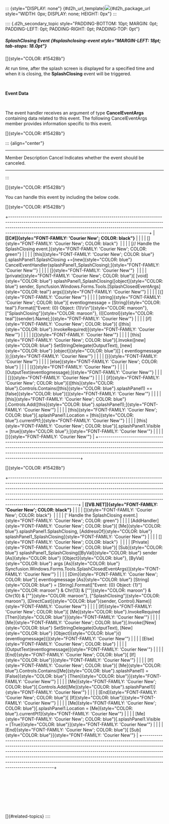 ::: {style="DISPLAY: none"}
[](ms-xhelp:///?Id=d2h_url_template){#d2h_url_template}![](!package_url!){#d2h_package_url style="WIDTH: 0px; DISPLAY: none; HEIGHT: 0px"}
:::

:::: {.d2h_secondary_topic style="PADDING-BOTTOM: 10pt; MARGIN: 0pt; PADDING-LEFT: 0pt; PADDING-RIGHT: 0pt; PADDING-TOP: 0pt"}
##### SplashClosing Event {#splashclosing-event style="MARGIN-LEFT: 18pt; tab-stops: 18.0pt"}

[]{style="COLOR: #15428b"} 

At run time, after the splash screen is displayed for a specified time and when it is closing, the **SplashClosing** event will be triggered.

 

**Event Data**

 

The event handler receives an argument of type **CancelEventArgs** containing data related to this event. The following CancelEventArgs member provides information specific to this event.

[]{style="COLOR: #15428b"} 

::: {align="center"}
  -------- -------------------------------------------------
  Member   Description
  Cancel   Indicates whether the event should be canceled.
  -------- -------------------------------------------------
:::

[]{style="COLOR: #15428b"} 

You can handle this event by including the below code.

[]{style="COLOR: #15428b"} 

+---------------------------------------------------------------------------------------------------------------------------------------------------------------------------------------------------------------------------------------------------------------------------------------------------------------+
| **[\[C#\]]{style="FONT-FAMILY: 'Courier New'; COLOR: black"}**                                                                                                                                                                                                                                                |
|                                                                                                                                                                                                                                                                                                               |
| []{style="FONT-FAMILY: 'Courier New'; COLOR: black"}                                                                                                                                                                                                                                                          |
|                                                                                                                                                                                                                                                                                                               |
| [// Handle the SplashClosing event.]{style="FONT-FAMILY: 'Courier New'; COLOR: green"}                                                                                                                                                                                                                        |
|                                                                                                                                                                                                                                                                                                               |
| [this]{style="FONT-FAMILY: 'Courier New'; COLOR: blue"}[.splashPanel1.SplashClosing +=[new]{style="COLOR: blue"} CancelEventHandler(splashPanel1_SplashClosing);]{style="FONT-FAMILY: 'Courier New'"}                                                                                                         |
|                                                                                                                                                                                                                                                                                                               |
| []{style="FONT-FAMILY: 'Courier New'"}                                                                                                                                                                                                                                                                        |
|                                                                                                                                                                                                                                                                                                               |
| [private]{style="FONT-FAMILY: 'Courier New'; COLOR: blue"}[ [void]{style="COLOR: blue"} splashPanel1_SplashClosing([object]{style="COLOR: blue"} sender, Syncfusion.Windows.Forms.Tools.[SplashClosedEventArgs]{style="COLOR: teal"} args)]{style="FONT-FAMILY: 'Courier New'"}                               |
|                                                                                                                                                                                                                                                                                                               |
| [{]{style="FONT-FAMILY: 'Courier New'"}                                                                                                                                                                                                                                                                       |
|                                                                                                                                                                                                                                                                                                               |
| [string]{style="FONT-FAMILY: 'Courier New'; COLOR: blue"}[ eventlogmessage = [String]{style="COLOR: teal"}.Format([\"Event: {0} Object: {1}\\r\\n\"]{style="COLOR: maroon"}, [\"SplashClosing\"]{style="COLOR: maroon"}, (([Control]{style="COLOR: teal"})sender).Name);]{style="FONT-FAMILY: 'Courier New'"} |
|                                                                                                                                                                                                                                                                                                               |
| [if]{style="FONT-FAMILY: 'Courier New'; COLOR: blue"}[ ([this]{style="COLOR: blue"}.InvokeRequired)]{style="FONT-FAMILY: 'Courier New'"}                                                                                                                                                                      |
|                                                                                                                                                                                                                                                                                                               |
| [{]{style="FONT-FAMILY: 'Courier New'"}                                                                                                                                                                                                                                                                       |
|                                                                                                                                                                                                                                                                                                               |
| [this]{style="FONT-FAMILY: 'Courier New'; COLOR: blue"}[.Invoke([new]{style="COLOR: blue"} SetStringDelegate(OutputText), [new]{style="COLOR: blue"} [object]{style="COLOR: blue"}\[\] { eventlogmessage });]{style="FONT-FAMILY: 'Courier New'"}                                                             |
|                                                                                                                                                                                                                                                                                                               |
| [}]{style="FONT-FAMILY: 'Courier New'"}                                                                                                                                                                                                                                                                       |
|                                                                                                                                                                                                                                                                                                               |
| [else]{style="FONT-FAMILY: 'Courier New'; COLOR: blue"}                                                                                                                                                                                                                                                       |
|                                                                                                                                                                                                                                                                                                               |
| [{]{style="FONT-FAMILY: 'Courier New'"}                                                                                                                                                                                                                                                                       |
|                                                                                                                                                                                                                                                                                                               |
| [OutputText(eventlogmessage);]{style="FONT-FAMILY: 'Courier New'"}                                                                                                                                                                                                                                            |
|                                                                                                                                                                                                                                                                                                               |
| [}]{style="FONT-FAMILY: 'Courier New'"}                                                                                                                                                                                                                                                                       |
|                                                                                                                                                                                                                                                                                                               |
| [if]{style="FONT-FAMILY: 'Courier New'; COLOR: blue"}[([this]{style="COLOR: blue"}.Controls.Contains([this]{style="COLOR: blue"}.splashPanel1) == [false]{style="COLOR: blue"})]{style="FONT-FAMILY: 'Courier New'"}                                                                                          |
|                                                                                                                                                                                                                                                                                                               |
| [this]{style="FONT-FAMILY: 'Courier New'; COLOR: blue"}[.Controls.Add([this]{style="COLOR: blue"}.splashPanel1);]{style="FONT-FAMILY: 'Courier New'"}                                                                                                                                                         |
|                                                                                                                                                                                                                                                                                                               |
| [this]{style="FONT-FAMILY: 'Courier New'; COLOR: blue"}[.splashPanel1.Location = [this]{style="COLOR: blue"}.currentPt1;]{style="FONT-FAMILY: 'Courier New'"}                                                                                                                                                 |
|                                                                                                                                                                                                                                                                                                               |
| [this]{style="FONT-FAMILY: 'Courier New'; COLOR: blue"}[.splashPanel1.Visible = [true]{style="COLOR: blue"};]{style="FONT-FAMILY: 'Courier New'"}                                                                                                                                                             |
|                                                                                                                                                                                                                                                                                                               |
| [}]{style="FONT-FAMILY: 'Courier New'"}                                                                                                                                                                                                                                                                       |
+---------------------------------------------------------------------------------------------------------------------------------------------------------------------------------------------------------------------------------------------------------------------------------------------------------------+

[]{style="COLOR: #15428b"} 

+----------------------------------------------------------------------------------------------------------------------------------------------------------------------------------------------------------------------------------------------------------------------------------------------------------------------------------------------------------------------------------------------------------------------------------------+
| **[\[VB.NET\]]{style="FONT-FAMILY: 'Courier New'; COLOR: black"}**                                                                                                                                                                                                                                                                                                                                                                     |
|                                                                                                                                                                                                                                                                                                                                                                                                                                        |
| []{style="FONT-FAMILY: 'Courier New'; COLOR: black"}                                                                                                                                                                                                                                                                                                                                                                                   |
|                                                                                                                                                                                                                                                                                                                                                                                                                                        |
| [\' Handle the SplashClosing event.]{style="FONT-FAMILY: 'Courier New'; COLOR: green"}                                                                                                                                                                                                                                                                                                                                                 |
|                                                                                                                                                                                                                                                                                                                                                                                                                                        |
| [AddHandler]{style="FONT-FAMILY: 'Courier New'; COLOR: blue"}[ [Me]{style="COLOR: blue"}.splashPanel1.SplashClosing, [AddressOf]{style="COLOR: blue"} splashPanel1_SplashClosing]{style="FONT-FAMILY: 'Courier New'"}                                                                                                                                                                                                                  |
|                                                                                                                                                                                                                                                                                                                                                                                                                                        |
| []{style="FONT-FAMILY: 'Courier New'; COLOR: black"}                                                                                                                                                                                                                                                                                                                                                                                   |
|                                                                                                                                                                                                                                                                                                                                                                                                                                        |
| [Private]{style="FONT-FAMILY: 'Courier New'; COLOR: blue"}[ [Sub]{style="COLOR: blue"} splashPanel1_SplashClosing([ByVal]{style="COLOR: blue"} sender [As]{style="COLOR: blue"} [Object]{style="COLOR: blue"}, [ByVal]{style="COLOR: blue"} args [As]{style="COLOR: blue"} Syncfusion.Windows.Forms.Tools.SplashClosedEventArgs)]{style="FONT-FAMILY: 'Courier New'"}                                                                  |
|                                                                                                                                                                                                                                                                                                                                                                                                                                        |
| [Dim]{style="FONT-FAMILY: 'Courier New'; COLOR: blue"}[ eventlogmessage [As]{style="COLOR: blue"} [String]{style="COLOR: blue"} = \[String\].Format([\"Event: {0} Object: {1}\"]{style="COLOR: maroon"} & Chr(13) & [\"\"]{style="COLOR: maroon"} & Chr(10) & [\"\"]{style="COLOR: maroon"}, [\"SplashClosing\"]{style="COLOR: maroon"}, [DirectCast]{style="COLOR: blue"}(sender, Control).Name)]{style="FONT-FAMILY: 'Courier New'"} |
|                                                                                                                                                                                                                                                                                                                                                                                                                                        |
| [If]{style="FONT-FAMILY: 'Courier New'; COLOR: blue"}[ [Me]{style="COLOR: blue"}.InvokeRequired [Then]{style="COLOR: blue"}]{style="FONT-FAMILY: 'Courier New'"}                                                                                                                                                                                                                                                                       |
|                                                                                                                                                                                                                                                                                                                                                                                                                                        |
| [Me]{style="FONT-FAMILY: 'Courier New'; COLOR: blue"}[.Invoke([New]{style="COLOR: blue"} SetStringDelegate(OutputText), [New]{style="COLOR: blue"} [Object]{style="COLOR: blue"}() {eventlogmessage})]{style="FONT-FAMILY: 'Courier New'"}                                                                                                                                                                                             |
|                                                                                                                                                                                                                                                                                                                                                                                                                                        |
| [Else]{style="FONT-FAMILY: 'Courier New'; COLOR: blue"}                                                                                                                                                                                                                                                                                                                                                                                |
|                                                                                                                                                                                                                                                                                                                                                                                                                                        |
| [OutputText(eventlogmessage)]{style="FONT-FAMILY: 'Courier New'"}                                                                                                                                                                                                                                                                                                                                                                      |
|                                                                                                                                                                                                                                                                                                                                                                                                                                        |
| [End]{style="FONT-FAMILY: 'Courier New'; COLOR: blue"}[ [If]{style="COLOR: blue"}]{style="FONT-FAMILY: 'Courier New'"}                                                                                                                                                                                                                                                                                                                 |
|                                                                                                                                                                                                                                                                                                                                                                                                                                        |
| [If]{style="FONT-FAMILY: 'Courier New'; COLOR: blue"}[ [Me]{style="COLOR: blue"}.Controls.Contains([Me]{style="COLOR: blue"}.splashPanel1) = [False]{style="COLOR: blue"} [Then]{style="COLOR: blue"}]{style="FONT-FAMILY: 'Courier New'"}                                                                                                                                                                                             |
|                                                                                                                                                                                                                                                                                                                                                                                                                                        |
| [Me]{style="FONT-FAMILY: 'Courier New'; COLOR: blue"}[.Controls.Add([Me]{style="COLOR: blue"}.splashPanel1)]{style="FONT-FAMILY: 'Courier New'"}                                                                                                                                                                                                                                                                                       |
|                                                                                                                                                                                                                                                                                                                                                                                                                                        |
| [End]{style="FONT-FAMILY: 'Courier New'; COLOR: blue"}[ [If]{style="COLOR: blue"}]{style="FONT-FAMILY: 'Courier New'"}                                                                                                                                                                                                                                                                                                                 |
|                                                                                                                                                                                                                                                                                                                                                                                                                                        |
| [Me]{style="FONT-FAMILY: 'Courier New'; COLOR: blue"}[.splashPanel1.Location = [Me]{style="COLOR: blue"}.currentPt1]{style="FONT-FAMILY: 'Courier New'"}                                                                                                                                                                                                                                                                               |
|                                                                                                                                                                                                                                                                                                                                                                                                                                        |
| [Me]{style="FONT-FAMILY: 'Courier New'; COLOR: blue"}[.splashPanel1.Visible = [True]{style="COLOR: blue"}]{style="FONT-FAMILY: 'Courier New'"}                                                                                                                                                                                                                                                                                         |
|                                                                                                                                                                                                                                                                                                                                                                                                                                        |
| [End]{style="FONT-FAMILY: 'Courier New'; COLOR: blue"}[ [Sub]{style="COLOR: blue"}]{style="FONT-FAMILY: 'Courier New'"}                                                                                                                                                                                                                                                                                                                |
+----------------------------------------------------------------------------------------------------------------------------------------------------------------------------------------------------------------------------------------------------------------------------------------------------------------------------------------------------------------------------------------------------------------------------------------+

 

 

 

 

[]{#related-topics}
::::
